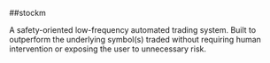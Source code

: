 ##stockm

A safety-oriented low-frequency automated trading system. Built to outperform the underlying symbol(s) traded without requiring human intervention or exposing the user to unnecessary risk.